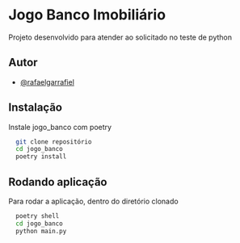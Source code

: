 
# Jogo Banco Imobiliário

Projeto desenvolvido para atender ao solicitado no teste de python


## Autor

- [@rafaelgarrafiel](https://www.github.com/rafaelgarrafiel)

  
## Instalação

Instale jogo_banco com poetry

```bash
  git clone repositório
  cd jogo_banco
  poetry install
```
    
## Rodando aplicação

Para rodar a aplicação, dentro do diretório clonado
```bash
  poetry shell
  cd jogo_banco
  python main.py
```

  